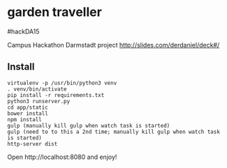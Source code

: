 # garden traveller
 #hackDA15
 
Campus Hackathon Darmstadt project
http://slides.com/derdaniel/deck#/

## Install

```
virtualenv -p /usr/bin/python3 venv
. venv/bin/activate
pip install -r requirements.txt
python3 runserver.py
cd app/static
bower install
npm install
gulp (manually kill gulp when watch task is started)
gulp (need to to this a 2nd time; manually kill gulp when watch task is started)
http-server dist
```

Open http://localhost:8080 and enjoy!


